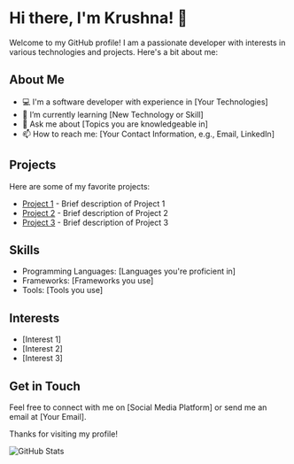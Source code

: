 # Hi there, I'm Krushna! 👋

Welcome to my GitHub profile! I am a passionate developer with interests in various technologies and projects. Here's a bit about me:

## About Me
- 💻 I'm a software developer with experience in [Your Technologies]
- 🌱 I’m currently learning [New Technology or Skill]
- 💬 Ask me about [Topics you are knowledgeable in]
- 📫 How to reach me: [Your Contact Information, e.g., Email, LinkedIn]

## Projects
Here are some of my favorite projects:
- [Project 1](link-to-project) - Brief description of Project 1
- [Project 2](link-to-project) - Brief description of Project 2
- [Project 3](link-to-project) - Brief description of Project 3

## Skills
- Programming Languages: [Languages you're proficient in]
- Frameworks: [Frameworks you use]
- Tools: [Tools you use]

## Interests
- [Interest 1]
- [Interest 2]
- [Interest 3]

## Get in Touch
Feel free to connect with me on [Social Media Platform] or send me an email at [Your Email].

Thanks for visiting my profile!

![GitHub Stats](https://github-readme-stats.vercel.app/api?username=KrushnaKharat&show_icons=true)
